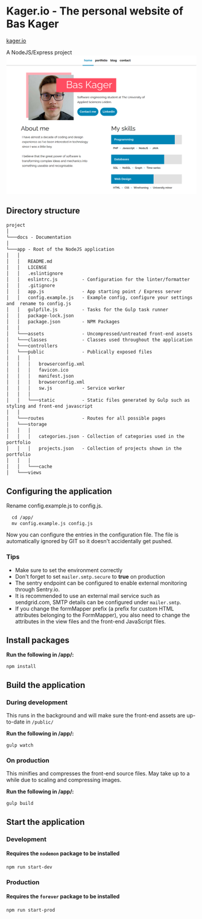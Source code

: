 # Kager.io - The personal website of Bas Kager

[kager.io](https://kager.io)

A NodeJS/Express project
[![Kager.io screenshot](docs/img/site-screenshot.png)](https://kager.io)

## Directory structure

```shell
project
│
└───docs - Documentation
│
└───app - Root of the NodeJS application
│   │
│   │   README.md
│   │   LICENSE
│   │   .eslintignore
│   │   eslintrc.js         - Configuration for the linter/formatter
│   │   .gitignore
│   │   app.js              - App starting point / Express server
│   │   config.example.js   - Example config, configure your settings and  rename to config.js
│   │   gulpfile.js         - Tasks for the Gulp task runner
│   │   package-lock.json
│   │   package.json        - NPM Packages
│   │
│   └───assets              - Uncompressed/untreated front-end assets
│   └───classes             - Classes used throughout the application
│   └───controllers
│   └───public              - Publically exposed files
│   │   │
│   │   │   browserconfig.xml
│   │   │   favicon.ico
│   │   │   manifest.json
│   │   │   browserconfig.xml
│   │   │   sw.js           - Service worker
│   │   │
│   │   └───static          - Static files generated by Gulp such as styling and front-end javascript
│   │
│   └───routes              - Routes for all possible pages
│   └───storage
│   │   │
│   │   │   categories.json - Collection of categories used in the portfolio
│   │   │   projects.json   - Collection of projects shown in the portfolio
│   │   │
│   │   └───cache
│   └───views
```

## Configuring the application

Rename config.example.js to config.js.

```shell
  cd /app/
  mv config.example.js config.js
```

Now you can configure the entries in the configuration file. The file is automatically ignored by GIT so it doesn't accidentally get pushed.

### Tips

- Make sure to set the environment correctly
- Don't forget to set `mailer.smtp.secure` to **true** on production
- The sentry endpoint can be configured to enable external monitoring through Sentry.io.
- It is recommended to use an external mail service such as sendgrid.com, SMTP details can be configured under `mailer.smtp`.
- If you change the formMapper prefix (a prefix for custom HTML attributes belonging to the FormMapper), you also need to change the attributes in the view files and the front-end JavaScript files.

## Install packages

**Run the following in /app/:**

```shell
npm install
```

## Build the application

### During development

This runs in the background and will make sure the front-end assets are up-to-date in `/public/`

**Run the following in /app/:**

```shell
gulp watch
```

### On production

This minifies and compresses the front-end source files. May take up to a while due to scaling and compressing images.

**Run the following in /app/:**

```shell
gulp build
```

## Start the application

### Development

#### Requires the `nodemon` package to be installed

```shell
npm run start-dev
```

### Production

#### Requires the `forever` package to be installed

```shell
npm run start-prod
```
